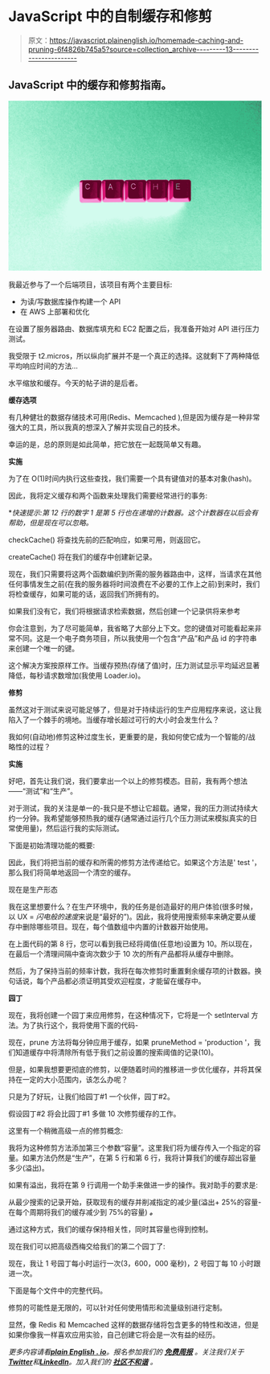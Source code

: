 # JavaScript 中的自制缓存和修剪

> 原文：<https://javascript.plainenglish.io/homemade-caching-and-pruning-6f4826b745a5?source=collection_archive---------13----------------------->

## JavaScript 中的缓存和修剪指南。

![](img/839231a5414fa1527097191f4a697ece.png)

我最近参与了一个后端项目，该项目有两个主要目标:

*   为读/写数据库操作构建一个 API
*   在 AWS 上部署和优化

在设置了服务器路由、数据库填充和 EC2 配置之后，我准备开始对 API 进行压力测试。

我受限于 t2.micros，所以纵向扩展并不是一个真正的选择。这就剩下了两种降低平均响应时间的方法…

水平缩放和缓存。今天的帖子讲的是后者。

**缓存选项**

有几种健壮的数据存储技术可用(Redis、Memcached ),但是因为缓存是一种非常强大的工具，所以我真的想深入了解并实现自己的技术。

幸运的是，总的原则是如此简单，把它放在一起既简单又有趣。

**实施**

为了在 O(1)时间内执行这些查找，我们需要一个具有键值对的基本对象(hash)。

因此，我将定义缓存和两个函数来处理我们需要经常进行的事务:

**快速提示:第 12 行的数字 1 是第 5 行也在递增的计数器。这个计数器在以后会有帮助，但是现在可以忽略。*

checkCache() 将查找先前的匹配响应，如果可用，则返回它。

createCache() 将在我们的缓存中创建新记录。

现在，我们只需要将这两个函数编织到所需的服务器路由中，这样，当请求在其他任何事情发生之前(在我的服务器将时间浪费在不必要的工作上之前)到来时，我们将检查缓存，如果可能的话，返回我们所拥有的。

如果我们没有它，我们将根据请求检索数据，然后创建一个记录供将来参考

你会注意到，为了尽可能简单，我省略了大部分上下文。您的键值对可能看起来非常不同。这是一个电子商务项目，所以我使用一个包含“产品”和产品 id 的字符串来创建一个唯一的键。

这个解决方案按原样工作。当缓存预热(存储了值)时，压力测试显示平均延迟显著降低，每秒请求数增加(我使用 Loader.io)。

**修剪**

虽然这对于测试来说可能足够了，但是对于持续运行的生产应用程序来说，这让我陷入了一个棘手的境地。当缓存增长超过可行的大小时会发生什么？

我如何(自动地)修剪这种过度生长，更重要的是，我如何使它成为一个智能的/战略性的过程？

**实施**

好吧，首先让我们说，我们要拿出一个以上的修剪模态。目前，我有两个想法——“测试”和“生产”。

对于测试，我的关注是单一的-我只是不想让它超载。通常，我的压力测试持续大约一分钟。我希望能够预热我的缓存(通常通过运行几个压力测试来模拟真实的日常使用量)，然后运行我的实际测试。

下面是初始清理功能的概要:

因此，我们将把当前的缓存和所需的修剪方法传递给它。如果这个方法是' test '，那么我们将简单地返回一个清空的缓存。

现在是生产形态

我在这里想要什么？在生产环境中，我的任务是创造最好的用户体验(很多时候，以 UX = *闪电般的速度*来说是“最好的”)。因此，我将使用搜索频率来确定要从缓存中删除哪些项目。现在，每个值数组中内置的计数器开始使用。

在上面代码的第 8 行，您可以看到我已经将阈值(任意地)设置为 10。所以现在，在最后一个清理间隔中查询次数少于 10 次的所有产品都将从缓存中删除。

然后，为了保持当前的频率计数，我将在每次修剪时重置剩余缓存项的计数器。换句话说，每个产品都必须证明其受欢迎程度，才能留在缓存中。

**园丁**

现在，我将创建一个园丁来应用修剪，在这种情况下，它将是一个 setInterval 方法。为了执行这个，我将使用下面的代码-

现在，prune 方法将每分钟应用于缓存，如果 pruneMethod = 'production '，我们知道缓存中将清除所有低于我们之前设置的搜索阈值的记录(10)。

但是，如果我想要更彻底的修剪，以便随着时间的推移进一步优化缓存，并将其保持在一定的大小范围内，该怎么办呢？

只是为了好玩，让我们给园丁#1 一个伙伴，园丁#2。

假设园丁#2 将会比园丁#1 多做 10 次修剪缓存的工作。

这里有一个稍微高级一点的修剪概念:

我将为这种修剪方法添加第三个参数“容量”。这里我们将为缓存传入一个指定的容量。如果方法仍然是“生产”，在第 5 行和第 6 行，我将计算我们的缓存超出容量多少(溢出)。

如果有溢出，我将在第 9 行调用一个助手来做进一步的操作。我对助手的要求是:

从最少搜索的记录开始，获取现有的缓存并削减指定的减少量(溢出+ 25%的容量-在每个周期将我们的缓存减少到 75%的容量) ***。***

通过这种方式，我们的缓存保持相关性，同时其容量也得到控制。

现在我们可以把高级西梅交给我们的第二个园丁了:

现在，我让 1 号园丁每小时运行一次(3，600，000 毫秒)，2 号园丁每 10 小时跟进一次。

下面是每个文件中的完整代码。

修剪的可能性是无限的，可以针对任何使用情形和流量级别进行定制。

显然，像 Redis 和 Memcached 这样的数据存储将包含更多的特性和改进，但是如果你像我一样喜欢应用实验，自己创建它将会是一次有益的经历。

*更多内容请看*[***plain English . io***](https://plainenglish.io/)*。报名参加我们的* [***免费周报***](http://newsletter.plainenglish.io/) *。关注我们关于*[***Twitter***](https://twitter.com/inPlainEngHQ)*和*[***LinkedIn***](https://www.linkedin.com/company/inplainenglish/)*。加入我们的* [***社区不和谐***](https://discord.gg/GtDtUAvyhW) *。*